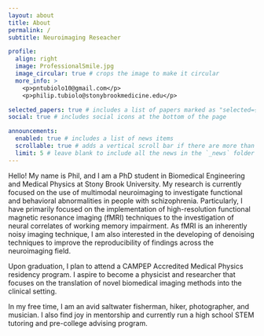 ```yaml
---
layout: about
title: About
permalink: /
subtitle: Neuroimaging Reseacher

profile:
  align: right
  image: ProfessionalSmile.jpg
  image_circular: true # crops the image to make it circular
  more_info: >
    <p>pntubiolo10@gmail.com</p>
    <p>philip.tubiolo@stonybrookmedicine.edu</p>

selected_papers: true # includes a list of papers marked as "selected={true}"
social: true # includes social icons at the bottom of the page

announcements:
  enabled: true # includes a list of news items
  scrollable: true # adds a vertical scroll bar if there are more than 3 news items
  limit: 5 # leave blank to include all the news in the `_news` folder
---
```


Hello! My name is Phil, and I am a PhD student in Biomedical Engineering and Medical Physics at Stony Brook University. My research is currently focused on the use of multimodal neuroimaging to investigate functional and behavioral abnormalities in people with schizophrenia. Particularly, I have primarily focused on the implementation of high-resolution functional magnetic resonance imaging (fMRI) techniques to the investigation of neural correlates of working memory impairment. As fMRI is an inherently noisy imaging technique, I am also interested in the developing of denoising techniques to improve the reproducibility of findings across the neuroimaging field.

Upon graduation, I plan to attend a CAMPEP Accredited Medical Physics residency program. I aspire to become a physicist and researcher that focuses on the translation of novel biomedical imaging methods into the clinical setting.

In my free time, I am an avid saltwater fisherman, hiker, photographer, and musician. I also find joy in mentorship and currently run a high school STEM tutoring and pre-college advising program.
